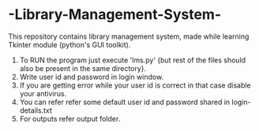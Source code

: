 # -Library-Management-System-
This repository contains library management system, made while learning Tkinter module (python's GUI toolkit).

1. To RUN the program just execute 'lms.py' {but rest of the files should also be present in the same directory}.
2. Write user id and password in login window. 
3. If you are getting error while your user id is correct  in that case disable your antivirus.
4. You can refer refer some default user id and password shared in login-details.txt
5. For outputs refer output folder.
